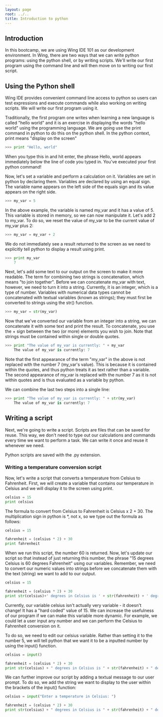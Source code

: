 ```yaml
---
layout: page
root: ../..
title: Introduction to python
---
```

## Introduction
In this bootcamp, we are using Wing IDE 101 as our development environment. In Wing, there are two ways that we can write python programs: using the python shell, or by  writing scripts. We'll write our first program using the command line and will then move on to writing our first script. 

## Using the Python shell
Wing IDE provides convenient command line access to python so users can test expressions and execute commands while also working on writing scripts. We will write our first program using it.

Traditionally, the first program one writes when learning a new language is called "hello world" and it is an exercise in displaying the words "hello world" using the programming language. We are going use the print command in python to do this on the python shell. In the python context, print means "display on the screen"

~~~python
>>> print "Hello, world"
~~~

When you type this in and hit enter, the phrase Hello, world appears immediately below the line of code you typed in. You've executed your first python command!

Now, let's set a variable and perform a calculation on it. Variables are set in python by declaring them. Variables are declared by using an equal sign. The variable name appears on the left side of the equals sign and its value appears on the right side. 

~~~python
>>> my_var = 5
~~~

In the above example, the variable is named my_var and it has a value of 5. This variable is stored in memory, so we can now manipulate it. Let's add 2 to my_var. To do so, we reset the value of my_var to be the current value of my_var plus 2:

~~~python
>>> my_var = my_var + 2
~~~

We do not immediately see a result returned to the screen as we need to explicitly tell python to display a result using print.

~~~ python
>>> print my_var
    7    
~~~

Next, let's add some text to our output on the screen to make it more readable. The term for combining two strings is concatenation, which means "to join together". Before we can concatenate my_var with text, however, we need to turn it into a string. Currently, it is an integer, which is a type of number. Variables with numerical data types cannot be concatenated with textual variables (known as strings); they must first be converted to strings using the str() function.

~~~ python
>>> my_var = str(my_var)
~~~

Now that we've converted our variable from an integer into a string, we can concatenate it with some text and print the result. To concatenate, you use the + sign between the two (or more) elements you wish to join. Note that strings must be contained within single or double quotes.

~~~python
>>> print "The value of my_var is currently: " + my_var
    The value of my_var is currently: 7
~~~
Note that the first appearance of the term "my_var" in the above is not replaced with the number 7 (my_var's value). This is because it is contained within the quotes, and thus python treats it as text rather than a variable. The second appearance of my_var is replaced with the number 7 as it is not within quotes and is thus evaluated as a variable by python.

We can combine the last two steps into a single line:

~~~python
>>> print "The value of my_var is currently: " + str(my_var)
    The value of my_var is currently: 7
~~~

## Writing a script
Next, we're going to write a script. Scripts are files that can be saved for reuse. This way, we don't need to type out our calculations and commands every time we want to perform a task. We can write it once and reuse it whenever we need.

Python scripts are saved with the .py extension.
  
### Writing a temperature conversion script
Now, let's write a script that converts a temperature from Celsius to Fahrenheit. First, we will create a variable that contains our temperature in Celsius and we will display it to the screen using print.

~~~ python
celsius = 15
print celsius
~~~
The formula to convert from Celsius to Fahrenheit is Celsius x 2 + 30. The multiplication sign in python is *, not x, so we type out the formula as follows:

~~~ python
celsius = 15

fahrenheit = (celsius * 2) + 30
print fahrenheit
~~~
When we run this script, the number 60 is returned. Now, let's update our script so that instead of just returning this number, the phrase "15 degrees Celsius is 60 degrees Fahrenheit" using our variables. Remember, we need to convert our numeric values into strings before we concatenate them with the text (string) we want to add to our output.

~~~ python
celsius = 15

fahrenheit = (celsius * 2) + 30
print str(celsius)+' degrees in Celsius is ' + str(fahrenheit) + ' degrees in Fahrenheit'
~~~

Currently, our variable celsius isn't actually very variable - it doesn't change! It has a "hard coded" value of 15. We can increase the usefulness of our program if we can make this variable more dynamic. For example, we could let a user input any number and we can perform the Celsius to Fahrenheit conversion on it.

To do so, we need to edit our celsius variable. Rather than setting it to the number 5, we will tell python that we want it to be a inputted number by using the input() function.

~~~ python
celsius = input()

fahrenheit = (celsius * 2) + 30
print str(celsius) + " degrees in Celsius is " + str(fahrenheit) + " degrees in Fahrenheit"
~~~

We can further improve our script by adding a textual message to our user prompt. To do so, we add the string we want to display to the user within the brackets of the input() function:


~~~ python
celsius = input("Enter a temperature in Celsius: ")

fahrenheit = (celsius * 2) + 30
print str(celsius) + " degrees in Celsius is " + str(fahrenheit) + " degrees in Fahrenheit"
~~~